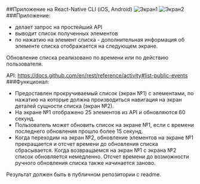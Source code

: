 ##Приложение на React-Native CLI (iOS, Android)
![Экран1](https://yadi.sk/i/2vTz3I1VzbUOjA)
![Экран2](https://yadi.sk/i/MhGw1t-ArmDZ_A)
###Приложение:
- делает запрос на простейший API
- выводит список полученных элементов
- по нажатию на элемент списка - дополнительная информация об элементе списка отображается на следующем экране.

Обновление списка реализовано по времени или по действию пользователя.


API:
https://docs.github.com/en/rest/reference/activity#list-public-events
###Функционал:

- Предоставлен прокручиваемый список  (экран №1) с элементами,  по нажатию на которые должна производиться навигация на экран деталей сущности списка (экран №2).
- На экране №1 отображено 25 элементов из API и обновляются 60 секунд.
- Пользователь может обновить список на экране №1, если с времени последнего обновления прошло более 15 секунд.
- Когда переходим на экран №2, обновление элементов на экране №1 прекращается и отсчет времени до обновления списка сбрасывается. Когда возвращаемся на экран №1 с экрана №2 список обновляется немедленно. Отсчет времени до возможности ручного обновления списка также начинается заново.


Результат должен быть в публичном репозитории с readme.
